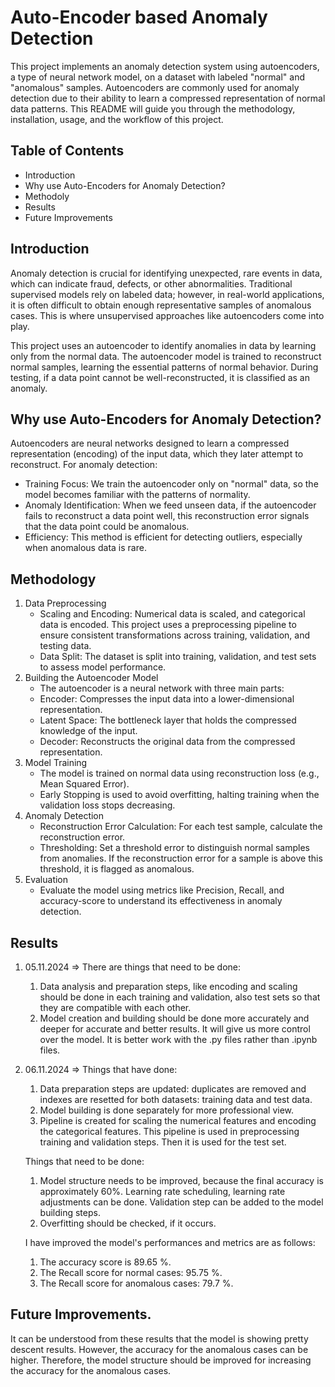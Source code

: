 # Auto-Encoder based Anomaly Detection
This project implements an anomaly detection system using autoencoders, a type of neural network model, on a dataset with labeled "normal" and "anomalous" samples. Autoencoders are commonly used for anomaly detection due to their ability to learn a compressed representation of normal data patterns. This README will guide you through the methodology, installation, usage, and the workflow of this project.

## Table of Contents
- Introduction
- Why use Auto-Encoders for Anomaly Detection?
- Methodoly
- Results
- Future Improvements

## Introduction
Anomaly detection is crucial for identifying unexpected, rare events in data, which can indicate fraud, defects, or other abnormalities. Traditional supervised models rely on labeled data; however, in real-world applications, it is often difficult to obtain enough representative samples of anomalous cases. This is where unsupervised approaches like autoencoders come into play.

This project uses an autoencoder to identify anomalies in data by learning only from the normal data. The autoencoder model is trained to reconstruct normal samples, learning the essential patterns of normal behavior. During testing, if a data point cannot be well-reconstructed, it is classified as an anomaly.

## Why use Auto-Encoders for Anomaly Detection?
Autoencoders are neural networks designed to learn a compressed representation (encoding) of the input data, which they later attempt to reconstruct. For anomaly detection:
- Training Focus: We train the autoencoder only on "normal" data, so the model becomes familiar with the patterns of normality.
- Anomaly Identification: When we feed unseen data, if the autoencoder fails to reconstruct a data point well, this reconstruction error signals that the data point could be anomalous.
- Efficiency: This method is efficient for detecting outliers, especially when anomalous data is rare.

## Methodology
1. Data Preprocessing
    - Scaling and Encoding: Numerical data is scaled, and categorical data is encoded. This project uses a preprocessing pipeline to ensure consistent transformations across training, validation, and testing data.
    - Data Split: The dataset is split into training, validation, and test sets to assess model performance.
2. Building the Autoencoder Model
    - The autoencoder is a neural network with three main parts:
    - Encoder: Compresses the input data into a lower-dimensional representation.
    - Latent Space: The bottleneck layer that holds the compressed knowledge of the input.
    - Decoder: Reconstructs the original data from the compressed representation.
3. Model Training
    - The model is trained on normal data using reconstruction loss (e.g., Mean Squared Error).
    - Early Stopping is used to avoid overfitting, halting training when the validation loss stops decreasing.
4. Anomaly Detection
    - Reconstruction Error Calculation: For each test sample, calculate the reconstruction error.
    - Thresholding: Set a threshold error to distinguish normal samples from anomalies. If the reconstruction error for a sample is above this threshold, it is flagged as anomalous.
5. Evaluation
    - Evaluate the model using metrics like Precision, Recall, and accuracy-score to understand its effectiveness in anomaly detection.

## Results
1) 05.11.2024 => There are things that need to be done:
    1) Data analysis and preparation steps, like encoding and scaling should be done in each training and validation, also test sets so that they are compatible with each other.
    2) Model creation and building should be done more accurately and deeper for accurate and better results. It will give us more control over the model. It is better work with the .py files rather than .ipynb files.

2) 06.11.2024 => Things that have done:
    1) Data preparation steps are updated: duplicates are removed and indexes are resetted for both datasets: training data and test data.
    2) Model building is done separately for more professional view. 
    3) Pipeline is created for scaling the numerical features and encoding the categorical features. This pipeline is used in preprocessing training and validation steps. Then it is used for the test set.

    Things that need to be done:
    1) Model structure needs to be improved, because the final accuracy is approximately 60%. Learning rate scheduling, learning rate adjustments can be done. Validation step can be added to the model building steps.
    2) Overfitting should be checked, if it occurs.

    I have improved the model's performances and metrics are as follows:
    1) The accuracy score is 89.65 %.
    2) The Recall score for normal cases: 95.75 %.
    3) The Recall score for anomalous cases: 79.7 %.

## Future Improvements.
It can be understood from these results that the model is showing pretty descent results. However, the accuracy for the anomalous cases can be higher.
Therefore, the model structure should be improved for increasing the accuracy for the anomalous cases.

